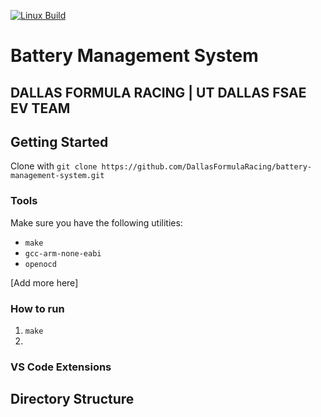 [![Linux Build](https://github.com/DallasFormulaRacing/battery-management-system/actions/workflows/linux.yml/badge.svg)](https://github.com/DallasFormulaRacing/battery-management-system/actions/workflows/linux.yml)

# Battery Management System

## DALLAS FORMULA RACING | UT DALLAS FSAE EV TEAM

## Getting Started

Clone with `git clone https://github.com/DallasFormulaRacing/battery-management-system.git`

### Tools

Make sure you have the following utilities:

- `make`
- `gcc-arm-none-eabi`
- `openocd`

[Add more here]

### How to run

1. `make`
2.

### VS Code Extensions

## Directory Structure
